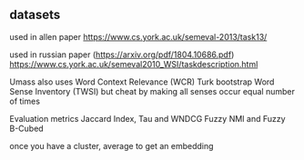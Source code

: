 ## datasets

used in allen paper
https://www.cs.york.ac.uk/semeval-2013/task13/

used in russian paper (https://arxiv.org/pdf/1804.10686.pdf)
https://www.cs.york.ac.uk/semeval2010_WSI/taskdescription.html

Umass also uses
Word Context Relevance (WCR)
Turk bootstrap Word Sense Inventory (TWSI) but cheat by making all senses occur equal number of times

Evaluation metrics
Jaccard Index, Tau and WNDCG
Fuzzy NMI and Fuzzy B-Cubed


once you have a cluster, average to get an embedding
